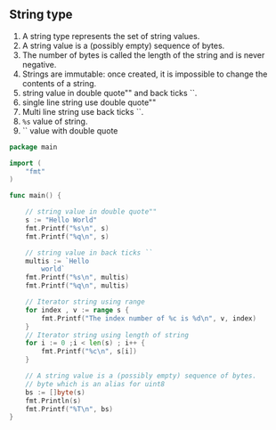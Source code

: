 ##  String type  
1. A string type represents the set of string values.  
1. A string value is a (possibly empty) sequence of bytes.  
1. The number of bytes is called the length of the string and is never negative.  
1. Strings are immutable: once created, it is impossible to change the contents of a string.   
1. string value in double quote"" and back ticks ``.  
1. single line string use double quote""  
1. Multi line string use back ticks ``.   
1. `%s` value of string.  
1. `` value with double quote   

```go
package main

import (
	"fmt"
)

func main() {

	// string value in double quote""
	s := "Hello World"
	fmt.Printf("%s\n", s)
	fmt.Printf("%q\n", s)

	// string value in back ticks ``
	multis := `Hello 
		world`
	fmt.Printf("%s\n", multis)
	fmt.Printf("%q\n", multis)

	// Iterator string using range
	for index , v := range s {
		fmt.Printf("The index number of %c is %d\n", v, index)
	}
	// Iterator string using length of string
	for i := 0 ;i < len(s) ; i++ {
		fmt.Printf("%c\n", s[i])
	}

	// A string value is a (possibly empty) sequence of bytes.
	// byte which is an alias for uint8
	bs := []byte(s)
	fmt.Println(s)
	fmt.Printf("%T\n", bs)
}


```